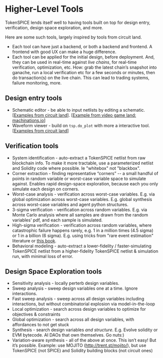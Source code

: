 # Higher-Level Tools

TokenSPICE lends itself well to having tools built on top for design entry, verification, design space exploration, and more. 

Here are some such tools, largely inspired by tools from circuit land. 
- Each tool can have just a backend, or both a backend and frontend. A frontend with good UX can make a huge difference. 
- Each tool can be applied for the initial design, before deployment. And, they can be used in real-time against *live chains*, for real-time verification, optimization, etc. How: grab the latest chain’s snapshot into ganache, run a local verification etc for a few seconds or minutes, then do transaction(s) on the live chain. This can lead to trading systems, failure monitoring, more.

## Design entry tools

- Schematic editor - be able to input netlists by editing a schematic. [[Examples from circuit land](https://www.google.com/search?q=spice+schematic+editor&sxsrf=ALeKk01lEnlL27hPsWzA_sBTOoxQLAlUJg:1626253838940&source=lnms&tbm=isch&sa=X&ved=2ahUKEwinnInTm-LxAhUNnYsKHe0mA1wQ_AUoAXoECAEQAw&biw=1600&bih=721#imgrc=TUv3yDrlTDLNVM)]. [[Example from video game land: machinations.io](https://machinations.io/)]
- Waveform viewer - build on `tsp.do_plot` with more a interactive tool. [[Examples from circuit land](https://www.google.com/search?q=spice+waveform+viewer&sxsrf=ALeKk02nY3U9rkOZuz58PNXWjoFY4MCcUQ:1626255741604&source=lnms&tbm=isch&sa=X&ved=2ahUKEwj9zareouLxAhXm-ioKHW0MCtgQ_AUoAXoECAEQAw&biw=1600&bih=721)]

## Verification tools

- System identification - auto-extract a TokenSPICE netlist from raw blockchain info. To make it more tractable, use a parameterized netlist and Solidity code where possible. Ie "whitebox" not "blackbox".
- Corner extraction - finding representative “corners” -- a small handful of points in random variable or worst-case variable space to simulate against. Enables rapid design-space exploration, because each you only simulate each design on corners.
- Worst-case analysis - verification across worst-case variables. E.g. via global optimization across worst-case variables. E.g. global synthesis across worst-case variables and agent python structures.
- 3-sigma verification - verification across random variables. E.g. via Monte Carlo analysis where all samples are drawn from the random variables' pdf, and each sample is simulated.
- High-sigma verification - verification across random variables, where catastrophic failure happens rarely, e.g. 1 in a million times (4.5 sigma) or 1 in a billion (6 sigma). E.g. using tricks from "rare event estimation" literature or [this book](https://www.amazon.com/Variation-Aware-Design-Custom-Integrated-Circuits/dp/146142268X).
- Behavioral modeling - auto-extract a lower-fidelity / faster-simulating TokenSPICE netlist from a higher-fidelity TokenSPICE netlist & simulation run, with minimal loss of error. 

## Design Space Exploration tools

- Sensitivity analysis - locally perterb design variables.
- Sweep analysis - sweep design variables one at a time. Ignore interactions.
- Fast sweep analysis - sweep across all design variables including interactions, but without combinatorial explosion via model-in-the-loop
- Local optimization - search across design variables to optimize for objectives & constraints
- Global optimization - search across all design variables, with affordances to not get stuck
- Synthesis - search design variables *and structure*. E.g. Evolve solidity or EVM bytecode. AI DAOs that own themselves. Go nuts:)
- Variation-aware synthesis - all of the above at once. This isn’t easy! But it’s possible. Example: use MOJITO (http://trent.st/mojito/), but use TokenSPICE (not SPICE) and Solidity building blocks (not circuit ones) 
